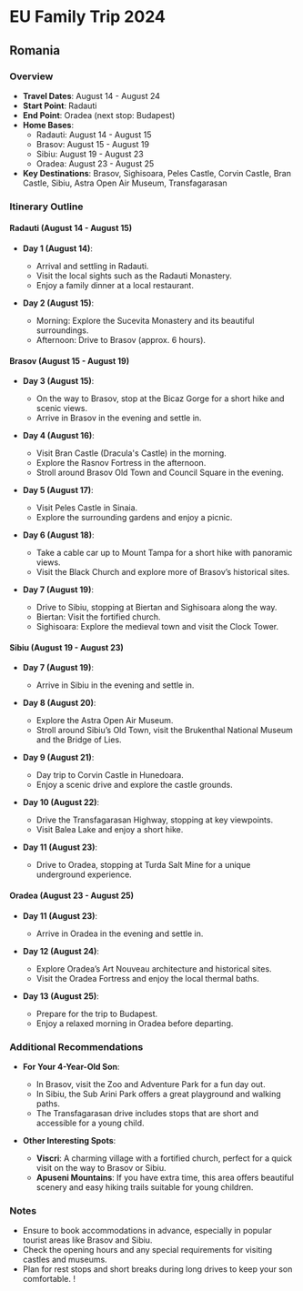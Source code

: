 # EU Family Trip 2024


## Romania

### Overview

- **Travel Dates**: August 14 - August 24
- **Start Point**: Radauti
- **End Point**: Oradea (next stop: Budapest)
- **Home Bases**:
  - Radauti: August 14 - August 15
  - Brasov: August 15 - August 19
  - Sibiu: August 19 - August 23
  - Oradea: August 23 - August 25
- **Key Destinations**: Brasov, Sighisoara, Peles Castle, Corvin Castle, Bran Castle, Sibiu, Astra Open Air Museum, Transfagarasan

### Itinerary Outline

#### **Radauti (August 14 - August 15)**
- **Day 1 (August 14)**: 
  - Arrival and settling in Radauti.
  - Visit the local sights such as the Radauti Monastery.
  - Enjoy a family dinner at a local restaurant.

- **Day 2 (August 15)**: 
  - Morning: Explore the Sucevita Monastery and its beautiful surroundings.
  - Afternoon: Drive to Brasov (approx. 6 hours).

#### **Brasov (August 15 - August 19)**
- **Day 3 (August 15)**:
  - On the way to Brasov, stop at the Bicaz Gorge for a short hike and scenic views.
  - Arrive in Brasov in the evening and settle in.

- **Day 4 (August 16)**:
  - Visit Bran Castle (Dracula's Castle) in the morning.
  - Explore the Rasnov Fortress in the afternoon.
  - Stroll around Brasov Old Town and Council Square in the evening.

- **Day 5 (August 17)**:
  - Visit Peles Castle in Sinaia.
  - Explore the surrounding gardens and enjoy a picnic.

- **Day 6 (August 18)**:
  - Take a cable car up to Mount Tampa for a short hike with panoramic views.
  - Visit the Black Church and explore more of Brasov’s historical sites.

- **Day 7 (August 19)**:
  - Drive to Sibiu, stopping at Biertan and Sighisoara along the way.
  - Biertan: Visit the fortified church.
  - Sighisoara: Explore the medieval town and visit the Clock Tower.

#### **Sibiu (August 19 - August 23)**
- **Day 7 (August 19)**:
  - Arrive in Sibiu in the evening and settle in.

- **Day 8 (August 20)**:
  - Explore the Astra Open Air Museum.
  - Stroll around Sibiu’s Old Town, visit the Brukenthal National Museum and the Bridge of Lies.

- **Day 9 (August 21)**:
  - Day trip to Corvin Castle in Hunedoara.
  - Enjoy a scenic drive and explore the castle grounds.

- **Day 10 (August 22)**:
  - Drive the Transfagarasan Highway, stopping at key viewpoints.
  - Visit Balea Lake and enjoy a short hike.

- **Day 11 (August 23)**:
  - Drive to Oradea, stopping at Turda Salt Mine for a unique underground experience.

#### **Oradea (August 23 - August 25)**
- **Day 11 (August 23)**:
  - Arrive in Oradea in the evening and settle in.

- **Day 12 (August 24)**:
  - Explore Oradea’s Art Nouveau architecture and historical sites.
  - Visit the Oradea Fortress and enjoy the local thermal baths.

- **Day 13 (August 25)**:
  - Prepare for the trip to Budapest.
  - Enjoy a relaxed morning in Oradea before departing.

### Additional Recommendations

- **For Your 4-Year-Old Son**:
  - In Brasov, visit the Zoo and Adventure Park for a fun day out.
  - In Sibiu, the Sub Arini Park offers a great playground and walking paths.
  - The Transfagarasan drive includes stops that are short and accessible for a young child.

- **Other Interesting Spots**:
  - **Viscri**: A charming village with a fortified church, perfect for a quick visit on the way to Brasov or Sibiu.
  - **Apuseni Mountains**: If you have extra time, this area offers beautiful scenery and easy hiking trails suitable for young children.

### Notes
- Ensure to book accommodations in advance, especially in popular tourist areas like Brasov and Sibiu.
- Check the opening hours and any special requirements for visiting castles and museums.
- Plan for rest stops and short breaks during long drives to keep your son comfortable.
!
